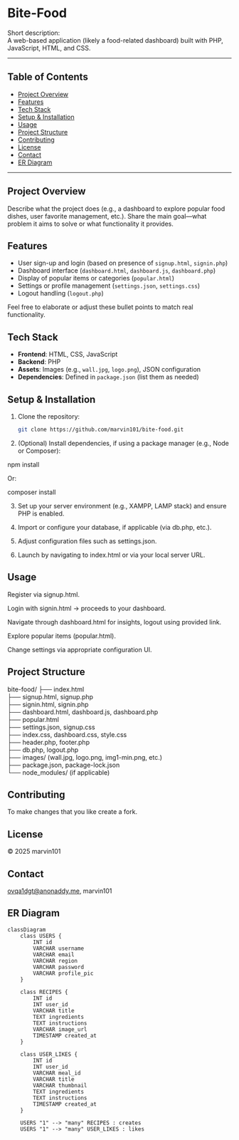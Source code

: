 # Bite-Food

Short description:  
A web-based application (likely a food-related dashboard) built with PHP, JavaScript, HTML, and CSS.

---

##  Table of Contents
- [Project Overview](#project-overview)  
- [Features](#features)  
- [Tech Stack](#tech-stack)  
- [Setup & Installation](#setup--installation)  
- [Usage](#usage)  
- [Project Structure](#project-structure)  
- [Contributing](#contributing)  
- [License](#license)  
- [Contact](#contact)
- [ER Diagram](#sql-schema)
---

## Project Overview  
Describe what the project does (e.g., a dashboard to explore popular food dishes, user favorite management, etc.). Share the main goal—what problem it aims to solve or what functionality it provides.

## Features  
- User sign-up and login (based on presence of `signup.html`, `signin.php`)  
- Dashboard interface (`dashboard.html`, `dashboard.js`, `dashboard.php`)  
- Display of popular items or categories (`popular.html`)  
- Settings or profile management (`settings.json`, `settings.css`)  
- Logout handling (`logout.php`)  

Feel free to elaborate or adjust these bullet points to match real functionality.

## Tech Stack  
- **Frontend**: HTML, CSS, JavaScript  
- **Backend**: PHP  
- **Assets**: Images (e.g., `wall.jpg`, `logo.png`), JSON configuration  
- **Dependencies**: Defined in `package.json` (list them as needed)

## Setup & Installation  
1. Clone the repository:  
   ```bash
   git clone https://github.com/marvin101/bite-food.git

2. (Optional) Install dependencies, if using a package manager (e.g., Node or Composer):

npm install

Or:

composer install


3. Set up your server environment (e.g., XAMPP, LAMP stack) and ensure PHP is enabled.


4. Import or configure your database, if applicable (via db.php, etc.).


5. Adjust configuration files such as settings.json.


6. Launch by navigating to index.html or via your local server URL.



## Usage

Register via signup.html.

Login with signin.html → proceeds to your dashboard.

Navigate through dashboard.html for insights, logout using provided link.

Explore popular items (popular.html).

Change settings via appropriate configuration UI.


## Project Structure

bite-food/
├── index.html  
├── signup.html, signup.php  
├── signin.html, signin.php  
├── dashboard.html, dashboard.js, dashboard.php  
├── popular.html  
├── settings.json, signup.css  
├── index.css, dashboard.css, style.css  
├── header.php, footer.php  
├── db.php, logout.php  
├── images/ (wall.jpg, logo.png, img1-min.png, etc.)  
├── package.json, package-lock.json  
└── node_modules/ (if applicable)


## Contributing

To make changes that you like create a fork.

## License

© 2025 marvin101

## Contact

ovqa1dgt@anonaddy.me, marvin101

## ER Diagram

```mermaid
classDiagram
    class USERS {
        INT id
        VARCHAR username
        VARCHAR email
        VARCHAR region
        VARCHAR password
        VARCHAR profile_pic
    }

    class RECIPES {
        INT id
        INT user_id
        VARCHAR title
        TEXT ingredients
        TEXT instructions
        VARCHAR image_url
        TIMESTAMP created_at
    }

    class USER_LIKES {
        INT id
        INT user_id
        VARCHAR meal_id
        VARCHAR title
        VARCHAR thumbnail
        TEXT ingredients
        TEXT instructions
        TIMESTAMP created_at
    }

    USERS "1" --> "many" RECIPES : creates
    USERS "1" --> "many" USER_LIKES : likes
